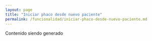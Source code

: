 ```yaml
---
layout: page
title: "Iniciar phaco desde nuevo paciente"
permalink: /funcionalidad/iniciar-phaco-desde-nuevo-paciente.md
---
```





Contenido siendo generado
